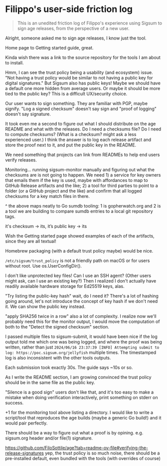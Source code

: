 # Filippo's user-side friction log

> This is an unedited friction log of Filippo's experience using Sigsum to sign age releases, from the perspective of a new user.

Alright, someone asked me to sign age releases, I know just the tool.

Home page to Getting started guide, great.

Kinda wish there was a link to the source repository for the tools I am about to install.

Hmm, I can see the trust policy being a usability (and ecosystem) issue. "Not having a trust policy would be similar to not having a public key for digital signatures." But Sigsum also has public keys! Maybe we should have a default one more hidden from average users. Or maybe it should be more tied to the public key? This is a difficult UX/security choice.

Our user wants to sign something. They are familiar with PGP, maybe signify. "Log a signed checksum" doesn't say sign and "proof of logging" doesn't say signature.

It took even me a second to figure out what I should distribute on the age README and what with the releases. Do I need a checksums file? Do I need to compute checksums? (What is a checksum? might ask a less experienced user.) I think the answer is to log each release artifact and store the proof next to it, and put the public key in the README.

We need something that projects can link from READMEs to help end users verify releases.

Monitoring... running sigsum-monitor manually and figuring out what the checksums are is not going to happen. We need 1) a service for key owners that emails them if the key is used, maybe with affordances to map to GitHub Release artifacts and the like; 2) a tool for third parties to point to a folder (or a GitHub project and the like) and confirm that all logged checksums for a key match files in there.

^ the above maps neatly to Go sumdb tooling: 1 is gopherwatch.org and 2 is a tool we are building to compare sumdb entries to a local git repository tags.

it's checksum -> its, it’s public key -> its

Wish the Getting started page showed examples of each of the artifacts, since they are all textual!

Homebrew packaging (with a default trust policy maybe) would be nice.

`/etc/sigsum/trust_policy` is not a friendly path on macOS or for users without root. Use os.UserConfigDir().

I don't like unprotected key files! Can I use an SSH agent? (Other users might ask, can I use an existing key?) Then I realized I don't actually have readily available hardware storage for Ed25519 keys, alas.

"Try listing the public-key hash" wait, do I need it? There's a lot of hashing going around, let's not introduce the concept of key hash if we don't need it. We can show the public key instead.

"apply SHA256 twice in a row" also a lot of complexity. I realize now we'll probably need this for the monitor output, I would move the computation of both to the "Detect the signed checksum" section.

I passed multiple files to sigsum-submit, it would have been nice if the log output told me which one was being logged, and where the proof was being written, rather than just `2024/06/16 23:37:39 [INFO] Attempting submit to log: https://poc.sigsum.org/jellyfish` multiple times. The timestamped log is also inconsistent with the other tools outputs.

Each submission took exactly 30s. The guide says ~10s or so.

As I write the README section, I am growing convinced the trust policy should be in the same file as the public key.

"Silence is a good sign" users don't like that, and it's too easy to make a mistake when doing verification interactively, print something on stderr on success.

+1 for the monitoring tool above listing a directory. I would like to write a script/tool that reproduces the age builds (maybe a generic Go build!) and it would pair perfectly.

There should be a way to figure out what a proof is by opining. e.g. sigsum.org header and/or file(1) signature.

https://github.com/FiloSottile/age?tab=readme-ov-file#verifying-the-release-signatures yep, the trust policy is so much noise, there should be a pre-installed default, even bundled with the tools (with overrides of course)
